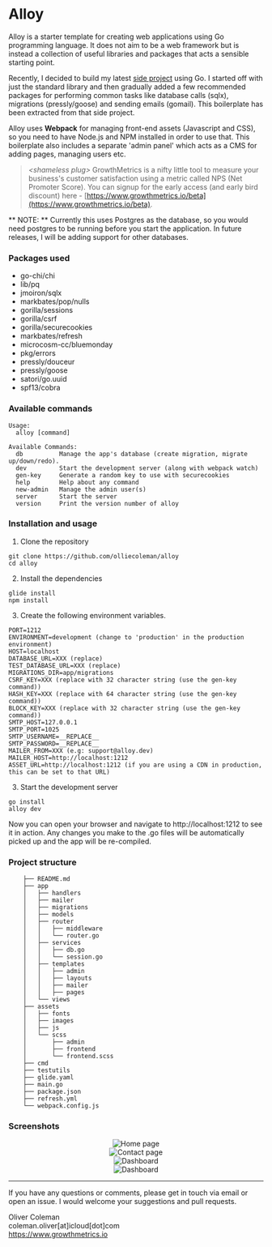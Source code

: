 # Alloy
Alloy is a starter template for creating web applications using Go programming language.
It does not aim to be a web framework but is instead a collection of useful libraries and packages that acts a sensible starting point.

Recently, I decided to build my latest [side project](https://www.growthmetrics.io) using Go. I started off with just the standard library and then gradually added a few recommended packages for performing common tasks like database calls (sqlx), migrations (pressly/goose) and sending emails (gomail). This boilerplate has been extracted from that side project. 

Alloy uses **Webpack** for managing front-end assets (Javascript and CSS), so you need to have Node.js and NPM installed in order to use that. This boilerplate also includes a separate 'admin panel' which acts as a CMS for adding pages, managing users etc.

> *\<shameless plug>* GrowthMetrics is a nifty little tool to measure your business's customer satisfaction using a metric called NPS (Net Promoter Score). You can signup for the early access (and early bird discount) here - [https://www.growthmetrics.io/beta](https://www.growthmetrics.io/beta).


** NOTE: ** Currently this uses Postgres as the database, so you would need postgres to be running before you start the application. In future releases, I will be adding support for other databases.

### Packages used
- go-chi/chi
- lib/pq
- jmoiron/sqlx
- markbates/pop/nulls
- gorilla/sessions
- gorilla/csrf
- gorilla/securecookies
- markbates/refresh
- microcosm-cc/bluemonday
- pkg/errors
- pressly/douceur
- pressly/goose
- satori/go.uuid
- spf13/cobra


### Available commands

```
Usage:
  alloy [command]

Available Commands:
  db          Manage the app's database (create migration, migrate up/down/redo).
  dev         Start the development server (along with webpack watch)
  gen-key     Generate a random key to use with securecookies
  help        Help about any command
  new-admin   Manage the admin user(s)
  server      Start the server
  version     Print the version number of alloy
```

### Installation and usage

1. Clone the repository
```
git clone https://github.com/olliecoleman/alloy
cd alloy
```

2. Install the dependencies
```
glide install
npm install
```

3. Create the following environment variables.
```
PORT=1212
ENVIRONMENT=development (change to 'production' in the production environment)
HOST=localhost
DATABASE_URL=XXX (replace)
TEST_DATABASE_URL=XXX (replace)
MIGRATIONS_DIR=app/migrations
CSRF_KEY=XXX (replace with 32 character string (use the gen-key command))
HASH_KEY=XXX (replace with 64 character string (use the gen-key command))
BLOCK_KEY=XXX (replace with 32 character string (use the gen-key command))
SMTP_HOST=127.0.0.1
SMTP_PORT=1025
SMTP_USERNAME=__REPLACE__
SMTP_PASSWORD=__REPLACE__
MAILER_FROM=XXX (e.g: support@alloy.dev)
MAILER_HOST=http://localhost:1212
ASSET_URL=http://localhost:1212 (if you are using a CDN in production, this can be set to that URL)
```

3. Start the development server
```
go install
alloy dev
```

Now you can open your browser and navigate to http://localhost:1212 to see it in action. Any changes you make to the .go files will be automatically picked up and the app will be re-compiled.


### Project structure

```
    ├── README.md
    ├── app
    │   ├── handlers
    │   ├── mailer
    │   ├── migrations
    │   ├── models
    │   ├── router
    │   │   ├── middleware
    │   │   └── router.go
    │   ├── services
    │   │   ├── db.go
    │   │   └── session.go
    │   ├── templates
    │   │   ├── admin
    │   │   ├── layouts
    │   │   ├── mailer
    │   │   ├── pages
    │   └── views
    ├── assets
    │   ├── fonts
    │   ├── images
    │   ├── js
    │   └── scss
    │       ├── admin
    │       ├── frontend
    │       └── frontend.scss
    ├── cmd
    ├── testutils
    ├── glide.yaml
    ├── main.go
    ├── package.json
    ├── refresh.yml
    └── webpack.config.js
```


### Screenshots

<div align="center">
  <img src="./assets/images/home.jpg" alt="Home page">
</div>

<div align="center">
  <img src="./assets/images/contact.jpg" alt="Contact page">
</div>

<div align="center">
  <img src="./assets/images/dashboard-1.jpg" alt="Dashboard">
</div>

<div align="center">
  <img src="./assets/images/dashboard-2.jpg" alt="Dashboard">
</div>

----------

If you have any questions or comments, please get in touch via email or open an issue. I would welcome your suggestions and pull requests. 


Oliver Coleman<br>
coleman.oliver[at]icloud[dot]com<br>
https://www.growthmetrics.io